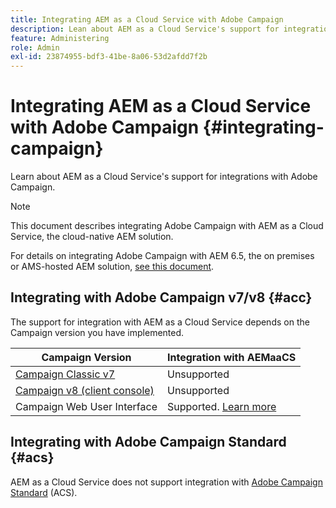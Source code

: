 ```yaml
---
title: Integrating AEM as a Cloud Service with Adobe Campaign
description: Lean about AEM as a Cloud Service's support for integrations with Adobe Campaign.
feature: Administering
role: Admin
exl-id: 23874955-bdf3-41be-8a06-53d2afdd7f2b
---
```


# Integrating AEM as a Cloud Service with Adobe Campaign {#integrating-campaign}

Learn about AEM as a Cloud Service's support for integrations with Adobe Campaign.

>[!NOTE]
>
>This document describes integrating Adobe Campaign with AEM as a Cloud Service, the cloud-native AEM solution.
>
>For details on integrating Adobe Campaign with AEM 6.5, the on premises or AMS-hosted AEM solution, [see this document](https://experienceleague.adobe.com/docs/experience-manager-65/administering/integration/campaign.html).

## Integrating with Adobe Campaign v7/v8 {#acc}

The support for integration with AEM as a Cloud Service depends on the Campaign version you have implemented.

|Campaign Version|Integration with AEMaaCS|
|---|---|
|[Campaign Classic v7](https://experienceleague.adobe.com/docs/campaign-classic.html)|Unsupported|
|[Campaign v8 (client console)](https://experienceleague.adobe.com/docs/campaign-v8.html)|Unsupported|
|Campaign Web User Interface| Supported. [Learn more](https://experienceleague.adobe.com/docs/campaign-web/v8/integrations/aem-assets.html)|


## Integrating with Adobe Campaign Standard {#acs}

AEM as a Cloud Service does not support integration with [Adobe Campaign Standard](https://experienceleague.adobe.com/docs/campaign-standard.html) (ACS).
